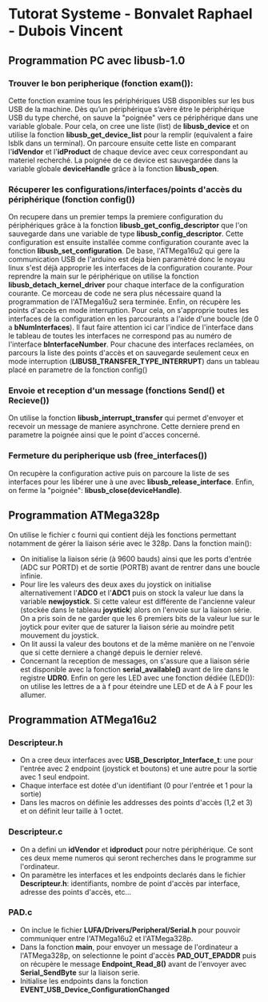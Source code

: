 # Tutorat Systeme - Bonvalet Raphael - Dubois Vincent


## Programmation PC avec libusb-1.0

### Trouver le bon peripherique (fonction exam()):
Cette fonction examine tous les périphériques USB disponibles sur les bus USB de la machine. Dès qu’un périphérique s’avère être le périphérique USB du type cherché, on sauve la "poignée" vers ce périphérique dans une variable globale.
Pour cela, on cree une liste (list) de **libusb_device** et on utilise la fonction **libusb_get_device_list** pour la remplir (equivalent a faire lsblk dans un terminal). On parcoure ensuite cette liste en comparant l'**idVendor** et l'**idProduct** de chaque device avec ceux correspondant au materiel recherché. La poignée de ce device est sauvegardée dans la variable globale **deviceHandle** grâce à la fonction **libusb_open**.

### Récuperer les configurations/interfaces/points d'accès du périphérique (fonction config())
On recupere dans un premier temps la premiere configuration du périphériques grâce à la fonction **libusb_get_config_descriptor** que l'on sauvegarde dans une variable de type **libusb_config_descriptor**. Cette configuration est ensuite installée comme configuration courante avec la fonction **libusb_set_configuration**.
De base, l'ATMega16u2 qui gere la communication USB de l'arduino est deja bien paramètré donc le noyau linux s'est déjà approprie les interfaces de la configuration courante. Pour reprendre la main sur le périphérique on utilise la fonction **libusb_detach_kernel_driver** pour chaque interface de la configuration courante. Ce morceau de code ne sera plus nécessaire quand la programmation de l'ATMega16u2 sera terminée.
Enfin, on récupère les points d'accès en mode interruption. Pour cela, on s'approprie toutes les interfaces de la configuration en les parcourants a l'aide d'une boucle (de 0 a **bNumInterfaces**). Il faut faire attention ici car l'indice de l'interface dans le tableau de toutes les interfaces ne correspond pas au numéro de l'interface **bInterfaceNumber**. Pour chacune des interfaces reclamées, on parcours la liste des points d'accès et on sauvegarde seulement ceux en mode interruption (**LIBUSB_TRANSFER_TYPE_INTERRUPT**) dans un tableau placé en parametre de la fonction config()

### Envoie et reception d'un message (fonctions Send() et Recieve())
On utilise la fonction **libusb_interrupt_transfer** qui permet d'envoyer et recevoir un message de maniere asynchrone. Cette derniere prend en parametre la poignée ainsi que le point d'acces concerné.

### Fermeture du peripherique usb (free_interfaces())
On recupère la configuration active puis on parcoure la liste de ses interfaces pour les libérer une à une avec **libusb_release_interface**. Enfin, on ferme la "poignée": **libusb_close(deviceHandle)**.


## Programmation ATMega328p
On utilise le fichier c fourni qui contient déjà les fonctions permettant notamment de gérer la liaison série avec le 328p. Dans la fonction main():
* On initialise la liaison série (à 9600 bauds) ainsi que les ports d'entrée (ADC sur PORTD) et de sortie (PORTB) avant de rentrer dans une boucle infinie.
* Pour lire les valeurs des deux axes du joystick on initialise alternativement l'**ADC0** et l'**ADC1** puis on stock la valeur lue dans la variable **newjoystick**. Si cette valeur est différente de l'ancienne valeur (stockée dans le tableau **joystick**) alors on l'envoie sur la liaison série. On a pris soin de ne garder que les 6 premiers bits de la valeur lue sur le joytick pour eviter que de saturer la liaison série au moindre petit mouvement du joystick.
* On lit aussi la valeur des boutons et de la même manière on ne l'envoie que si cette derniere a changé depuis le dernier relevé.
* Concernant la reception de messages, on s'assure que a liaison série est disponible avec la fonction **serial_available()** avant de lire dans le registre **UDR0**. Enfin on gere les LED avec une fonction dédiée (LED()): on utilise les lettres de a à f pour éteindre une LED et de A à F pour les allumer.


## Programmation ATMega16u2

### Descripteur.h
* On a cree deux interfaces avec **USB_Descriptor_Interface_t**: une pour l'entrée avec 2 endpoint (joystick et boutons) et une autre pour la sortie avec 1 seul endpoint.
* Chaque interface est dotée d'un identifiant (0 pour l'entrée et 1 pour la sortie)
* Dans les macros on définie les addresses des points d'accès (1,2 et 3) et on définit leur taille à 1 octet.

### Descripteur.c
* On a defini un **idVendor** et **idproduct** pour notre périphérique. Ce sont ces deux meme numeros qui seront recherches dans le programme sur l'ordinateur.
* On paramètre les interfaces et les endpoints declarés dans le fichier **Descripteur.h**: identifiants, nombre de point d'accès par interface, adresse des points d'accès, etc...

### PAD.c
* On inclue le fichier **LUFA/Drivers/Peripheral/Serial.h** pour pouvoir communiquer entre l'ATMega16u2 et l'ATMega328p.
* Dans la fonction **main**, pour envoyer un message de l'ordinateur a l'ATMega328p, on selectionne le point d'accès **PAD_OUT_EPADDR** puis on récupère le message **Endpoint_Read_8()** avant de l'envoyer avec **Serial_SendByte** sur la liaison serie.
* Initialise les endpoints dans la fonction **EVENT_USB_Device_ConfigurationChanged**
